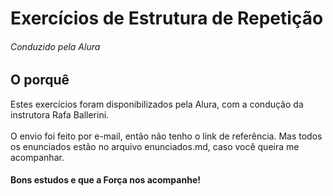 <h1>Exercícios de Estrutura de Repetição</h1>
<h6>Conduzido pela Alura</h6>
<h2>O porquê</h2>
<p>
   Estes exercícios foram disponibilizados pela Alura, com a condução da instrutora Rafa Ballerini. </br></br>
   O envio foi feito por e-mail, então não tenho o link de referência. Mas todos os enunciados estão no arquivo enunciados.md, caso você queira me acompanhar.
</p>
<h4>Bons estudos e que a Força nos acompanhe!</h4>
